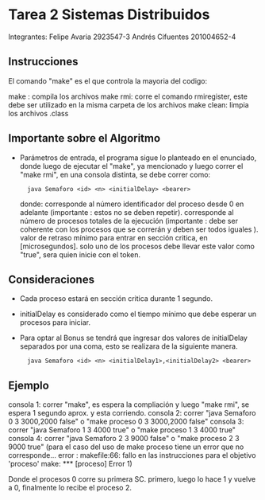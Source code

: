 # Tarea 2 Sistemas Distribuidos

Integrantes:
Felipe Avaria			2923547-3
Andrés Cifuentes	201004652-4

## Instrucciones

El comando "make" es el que controla la mayoria del codigo:

make : compila los archivos
make rmi: corre el comando rmiregister, este debe ser utilizado en la misma carpeta de los archivos
make clean: limpia los archivos .class


## Importante sobre el Algoritmo

- Parámetros de entrada, el programa sigue lo planteado en el enunciado, donde luego de ejecutar el "make", ya mencionado y luego correr el "make rmi", en una consola distinta, se debe correr como:

        java Semaforo <id> <n> <initialDelay> <bearer>

  donde:
    <id> corresponde al número identificador del proceso desde 0 en adelante (importante : estos no se deben repetir).
    <n>  corresponde al número de procesos totales de la ejecución (importante : debe ser coherente con los procesos que se correrán y deben ser todos iguales ).
    <initialDelay> valor de retraso mínimo para entrar en sección critica, en [microsegundos].
    <bearer> solo uno de los procesos debe llevar este valor como "true", sera quien inicie con el token.

## Consideraciones
- Cada proceso estará en sección critica durante 1 segundo.
- initialDelay es considerado como el tiempo mínimo que debe esperar un procesos para iniciar.
- Para optar al Bonus se tendrá que ingresar dos valores de initialDelay separados por una coma, esto se realizara de la siguiente manera.

        java Semaforo <id> <n> <initialDelay1>,<initialDelay2> <bearer>





## Ejemplo

consola 1: correr "make", es espera la compliación y luego "make rmi", se espera 1 segundo aprox. y esta corriendo.
consola 2: correr "java Semaforo 0 3 3000,2000 false" o "make proceso 0 3 3000,2000 false"
consola 3: correr "java Semaforo 1 3 4000 true" o "make proceso 1 3 4000 true"
consola 4: correr "java Semaforo 2 3 9000 false" o "make proceso 2 3 9000 true"
(para el caso del uso de make proceso tiene un error que no corresponde...
  error : makefile:66: fallo en las instrucciones para el objetivo 'proceso'
make: *** [proceso] Error 1)


Donde el procesos 0 corre su primera SC. primero, luego lo hace 1 y vuelve a 0, finalmente lo recibe el proceso 2.
